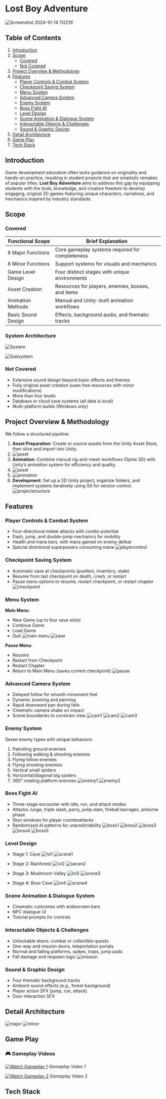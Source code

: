 # Lost Boy Adventure
![Screenshot 2024-10-14 112219](https://github.com/MinKhantKyaw5006/ALostBoy_TheGame/blob/d2ff7b9774495cbd018c0d2790c01b6187f62146/Screenshot%202024-10-14%20112219.png)



## Table of Contents
1. [Introduction](#introduction)
2. [Scope](#scope)
   - [Covered](#covered)
   - [Not Covered](#not-covered)
3. [Project Overview & Methodology](#project-overview--methodology)
4. [Features](#features)
   - [Player Controls & Combat System](#player-controls--combat-system)
   - [Checkpoint Saving System](#checkpoint-saving-system)
   - [Menu System](#menu-system)
   - [Advanced Camera System](#advanced-camera-system)
   - [Enemy System](#enemy-system)
   - [Boss Fight AI](#boss-fight-ai)
   - [Level Design](#level-design)
   - [Scene Animation & Dialogue System](#scene-animation--dialogue-system)
   - [Interactable Objects & Challenges](#interactable-objects--challenges)
   - [Sound & Graphic Design](#sound--graphic-design)
5. [Detail Architecture](#detail-architecture)
6. [Game Play](#game-play)
7. [Tech Stack](#tech-stack)


## Introduction
Game development education often lacks guidance on originality and hands-on practice, resulting in student projects that are simplistic remakes of popular titles. **Lost Boy Adventure** aims to address this gap by equipping students with the tools, knowledge, and creative freedom to develop engaging, original 2D games featuring unique characters, narratives, and mechanics inspired by industry standards.

## Scope
### Covered
| Functional Scope       | Brief Explanation                                 |
|------------------------|---------------------------------------------------|
| 6 Major Functions      | Core gameplay systems required for completeness   |
| 6 Minor Functions      | Support systems for visuals and mechanics         |
| Game Level Design      | Four distinct stages with unique environments     |
| Asset Creation         | Resources for players, enemies, bosses, and items |
| Animation Methods      | Manual and Unity-built animation workflows        |
| Basic Sound Design     | Effects, background audio, and thematic tracks    |

### System Architecture
![System](https://raw.githubusercontent.com/MinKhantKyaw5006/ALostBoy_TheGame/71adca0393dcf14bf4d4dcf52e906c27548a6ce5/system.png)

![Subsystem](https://github.com/MinKhantKyaw5006/ALostBoy_TheGame/blob/b8a25d9ecfea32a00386c91cf009c603551b01f8/subsystem.png)


### Not Covered
- Extensive sound design beyond basic effects and themes
- Fully original asset creation (uses free resources with minor modifications)
- More than four levels
- Database or cloud save systems (all data is local)
- Multi-platform builds (Windows only)

## Project Overview & Methodology
We follow a structured pipeline:
1. **Asset Preparation**: Create or source assets from the Unity Asset Store, then slice and import into Unity.
2. ![asset]( https://github.com/MinKhantKyaw5006/ALostBoy_TheGame/blob/87459420dceb72bf67c7bad6ee1709370297f9bf/asset%20preparation.png)
3. **Animation**: Combine manual rig-and-mesh workflows (Spine 3D) with Unity’s animation system for efficiency and quality.
4. ![asset](https://github.com/MinKhantKyaw5006/ALostBoy_TheGame/blob/87459420dceb72bf67c7bad6ee1709370297f9bf/character%20design.png)
5. ![animation](https://github.com/MinKhantKyaw5006/ALostBoy_TheGame/blob/87459420dceb72bf67c7bad6ee1709370297f9bf/character%20animation.png)
6. **Development**: Set up a 2D Unity project, organize folders, and implement systems iteratively using Git for version control.
   ![projectstructure](https://github.com/MinKhantKyaw5006/ALostBoy_TheGame/blob/0dbd391b1e91652d68f445884b6969049132bd4f/project%20structure.png)

## Features
### Player Controls & Combat System
- Four-directional melee attacks with combo potential
- Dash, jump, and double-jump mechanics for mobility
- Health and mana bars, with mana gained on enemy defeat
- Special directional superpowers consuming mana
![playercontrol](https://github.com/MinKhantKyaw5006/ALostBoy_TheGame/blob/0dbd391b1e91652d68f445884b6969049132bd4f/playercontrol.png)

### Checkpoint Saving System
- Automatic save at checkpoints (position, inventory, state)
- Resume from last checkpoint on death, crash, or restart
- Pause menu options to resume, restart checkpoint, or restart chapter
![checkpoint](https://github.com/MinKhantKyaw5006/ALostBoy_TheGame/blob/0dbd391b1e91652d68f445884b6969049132bd4f/checkpoint.png)

### Menu System
**Main Menu**:
- New Game (up to four save slots)
- Continue Game
- Load Game
- Quit
![main menu](https://github.com/MinKhantKyaw5006/ALostBoy_TheGame/blob/e33b402e8e33bbe6c94e465fb1318dfa9ab61d82/main%20menu.png)
![save](https://github.com/MinKhantKyaw5006/ALostBoy_TheGame/blob/e33b402e8e33bbe6c94e465fb1318dfa9ab61d82/save%20menu.png)


**Pause Menu**:
- Resume
- Restart from Checkpoint
- Restart Chapter
- Return to Main Menu (saves current checkpoint)
![pause](https://github.com/MinKhantKyaw5006/ALostBoy_TheGame/blob/e33b402e8e33bbe6c94e465fb1318dfa9ab61d82/pause%20menu.png)

### Advanced Camera System
- Delayed follow for smooth movement feel
- Dynamic zooming and panning
- Rapid downward pan during falls
- Cinematic camera shake on impact
- Scene boundaries to constrain view
![cam1](https://github.com/MinKhantKyaw5006/ALostBoy_TheGame/blob/0d76e86211f586ba139df5a5e8fd4f9ea10e5edd/cam%20pan%201.png)
![cam2](https://github.com/MinKhantKyaw5006/ALostBoy_TheGame/blob/0d76e86211f586ba139df5a5e8fd4f9ea10e5edd/cam%20pan%202.png)
![cam3](https://github.com/MinKhantKyaw5006/ALostBoy_TheGame/blob/0d76e86211f586ba139df5a5e8fd4f9ea10e5edd/cam%20pan%203.png)

### Enemy System
Seven enemy types with unique behaviors:
1. Patrolling ground enemies
2. Following walking & shooting enemies
3. Flying follow enemies
4. Flying shooting enemies
5. Vertical small spiders
6. Horizontal/diagonal big spiders
7. 360° rotating platform enemies
![enemy1](https://github.com/MinKhantKyaw5006/ALostBoy_TheGame/blob/bb170f26d8478949c41637f40a48a7adad21caf9/enemy%20one.png)
![enemy2](https://github.com/MinKhantKyaw5006/ALostBoy_TheGame/blob/bb170f26d8478949c41637f40a48a7adad21caf9/enemy%20two.png)
   

### Boss Fight AI
- Three-stage encounter with idle, run, and attack modes
- Attacks: lunge, triple slash, parry, jump slam, fireball barrages, airborne phase
- Stun windows for player counterattacks
- Randomized AI patterns for unpredictability
  ![boss1](https://github.com/MinKhantKyaw5006/ALostBoy_TheGame/blob/bb170f26d8478949c41637f40a48a7adad21caf9/boss%201.png)
  ![boss2](https://github.com/MinKhantKyaw5006/ALostBoy_TheGame/blob/bb170f26d8478949c41637f40a48a7adad21caf9/boss%202.png)
  ![boss3](https://github.com/MinKhantKyaw5006/ALostBoy_TheGame/blob/bb170f26d8478949c41637f40a48a7adad21caf9/boss%20three.png)
  ![boss4](https://github.com/MinKhantKyaw5006/ALostBoy_TheGame/blob/bb170f26d8478949c41637f40a48a7adad21caf9/boss%20four.png)
  ![boss5](https://github.com/MinKhantKyaw5006/ALostBoy_TheGame/blob/bb170f26d8478949c41637f40a48a7adad21caf9/boss%20five.png)

### Level Design
- Stage 1: Cave
![lvl1](https://github.com/MinKhantKyaw5006/ALostBoy_TheGame/blob/d26962b2834402c4099b0821be6d3ee7b3534651/lvl1.png)
![scene1](https://github.com/MinKhantKyaw5006/ALostBoy_TheGame/blob/d26962b2834402c4099b0821be6d3ee7b3534651/scene1.png)

- Stage 2: Rainforest
![lvl2](https://github.com/MinKhantKyaw5006/ALostBoy_TheGame/blob/d26962b2834402c4099b0821be6d3ee7b3534651/lvl2.png)
![secen2](https://github.com/MinKhantKyaw5006/ALostBoy_TheGame/blob/d26962b2834402c4099b0821be6d3ee7b3534651/scene2.png)

- Stage 3: Mushroom Valley
![lvl3](https://github.com/MinKhantKyaw5006/ALostBoy_TheGame/blob/d26962b2834402c4099b0821be6d3ee7b3534651/lvl3.png)
![scene3](https://github.com/MinKhantKyaw5006/ALostBoy_TheGame/blob/d26962b2834402c4099b0821be6d3ee7b3534651/scene3.png)

- Stage 4: Boss Cave
![lvl4](https://github.com/MinKhantKyaw5006/ALostBoy_TheGame/blob/d26962b2834402c4099b0821be6d3ee7b3534651/lvl4.png)
![scene4](https://github.com/MinKhantKyaw5006/ALostBoy_TheGame/blob/d26962b2834402c4099b0821be6d3ee7b3534651/scene4.png)
  

### Scene Animation & Dialogue System
- Cinematic cutscenes with widescreen bars
- NPC dialogue UI
- Tutorial prompts for controls

### Interactable Objects & Challenges
- Unlockable doors: combat or collectible quests
- One-way and mission doors, teleportation portals
- Normal and falling platforms, spikes, traps, jump pads
- Fall damage and respawn logic
![mission](https://github.com/MinKhantKyaw5006/ALostBoy_TheGame/blob/d26962b2834402c4099b0821be6d3ee7b3534651/mission.png)

### Sound & Graphic Design
- Four thematic background tracks
- Ambient sound effects (e.g., forest background)
- Player action SFX (jump, run, attack)
- Door interaction SFX

## Detail Architecture 
![major](https://github.com/MinKhantKyaw5006/ALostBoy_TheGame/blob/10cf0f1d16377772cb6c7154b173fc13ec589755/majorsystem.png)
![minor](https://github.com/MinKhantKyaw5006/ALostBoy_TheGame/blob/b22cd647d496818197ba50ae7247a36a68401199/minorsystem.png)

## Game Play
### 🎮 Gameplay Videos

[![Watch Gameplay 1](https://img.youtube.com/vi/VCyRH2romLA/0.jpg)](https://youtu.be/VCyRH2romLA)
*Gameplay Video 1*

[![Watch Gameplay 2](https://img.youtube.com/vi/fAzMbpfR3A8/0.jpg)](https://youtu.be/fAzMbpfR3A8)
*Gameplay Video 2*


## Tech Stack



